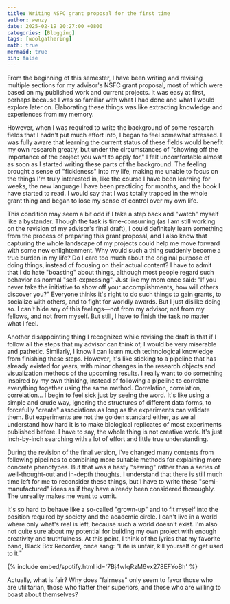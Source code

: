 ```yaml
---
title: Writing NSFC grant proposal for the first time
author: wenzy
date: 2025-02-19 20:27:00 +0800
categories: [Blogging]
tags: [woolgathering]
math: true
mermaid: true
pin: false
---
```


From the beginning of this semester, I have been writing and revising multiple sections for my advisor's NSFC grant proposal, most of which were based on my published work and current projects. It was easy at first, perhaps because I was so familiar with what I had done and what I would explore later on. Elaborating these things was like extracting knowledge and experiences from my memory. 

However, when I was required to write the background of some research fields that I hadn't put much effort into, I began to feel somewhat stressed. I was fully aware that learning the current status of these fields would benefit my own research greatly, but under the circumstances of "showing off the importance of the project you want to apply for," I felt uncomfortable almost as soon as I started writing these parts of the background. The feeling brought a sense of "fickleness" into my life, making me unable to focus on the things I'm truly interested in, like the course I have been learning for weeks, the new language I have been practicing for months, and the book I have started to read. I would say that I was totally trapped in the whole grant thing and began to lose my sense of control over my own life.

This condition may seem a bit odd if I take a step back and "watch" myself like a bystander. Though the task is time-consuming (as I am still working on the revision of my advisor's final draft), I could definitely learn something from the process of preparing this grant proposal, and I also know that capturing the whole landscape of my projects could help me move forward with some new enlightenment. Why would such a thing suddenly become a true burden in my life? Do I care too much about the original purpose of doing things, instead of focusing on their actual content? I have to admit that I do hate "boasting" about things, although most people regard such behavior as normal "self-expressing". Just like my mom once said: "If you never take the initiative to show off your accomplishments, how will others discover you?" Everyone thinks it's right to do such things to gain grants, to socialize with others, and to fight for worldly awards. But I just dislike doing so. I can't hide any of this feelings—not from my advisor, not from my fellows, and not from myself. But still, I have to finish the task no matter what I feel.

Another disappointing thing I recognized while revising the draft is that if I follow all the steps that my advisor can think of, I would be very miserable and pathetic. Similarly, I know I can learn much technological knowledge from finishing these steps. However, it's like sticking to a pipeline that has already existed for years, with minor changes in the research objects and visualization methods of the upcoming results. I really want to do something inspired by my own thinking, instead of following a pipeline to correlate everything together using the same method. Correlation, correlation, correlation... I begin to feel sick just by seeing the word. It's like using a simple and crude way, ignoring the structures of different data forms, to forcefully "create" associations as long as the experiments can validate them. But experiments are not the golden standard either, as we all understand how hard it is to make biological replicates of most experiments published before. I have to say, the whole thing is not creative work. It's just inch-by-inch searching with a lot of effort and little true understanding.

During the revision of the final version, I've changed many contents from following pipelines to combining more suitable methods for explaining more concrete phenotypes. But that was a hasty "sewing" rather than a series of well-thought-out and in-depth thoughts. I understand that there is still much time left for me to reconsider these things, but I have to write these "semi-manufactured" ideas as if they have already been considered thoroughly. The unreality makes me want to vomit.

It's so hard to behave like a so-called "grown-up" and to fit myself into the position required by society and the academic circle. I can't live in a world where only what's real is left, because such a world doesn't exist. I'm also not quite sure about my potential for building my own project with enough creativity and truthfulness. At this point, I think of the lyrics that my favorite band, Black Box Recorder, once sang: "Life is unfair, kill yourself or get used to it." 

{% include embed/spotify.html id='7Bj4wIqRzM6vx278EFYoBh' %}

Actually, what is fair? Why does "fairness" only seem to favor those who are utilitarian, those who flatter their superiors, and those who are willing to boast about themselves?

